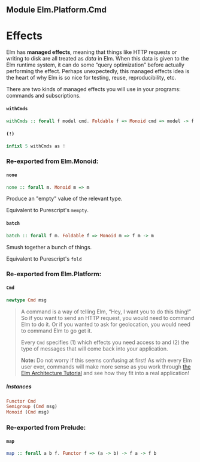 ## Module Elm.Platform.Cmd

# Effects

Elm has **managed effects**, meaning that things like HTTP requests or writing
to disk are all treated as *data* in Elm. When this data is given to the Elm
runtime system, it can do some “query optimization” before actually performing
the effect. Perhaps unexpectedly, this managed effects idea is the heart of why
Elm is so nice for testing, reuse, reproducibility, etc.

There are two kinds of managed effects you will use in your programs: commands
and subscriptions.

#### `withCmds`

``` purescript
withCmds :: forall f model cmd. Foldable f => Monoid cmd => model -> f cmd -> Tuple model cmd
```

#### `(!)`

``` purescript
infixl 5 withCmds as !
```


### Re-exported from Elm.Monoid:

#### `none`

``` purescript
none :: forall m. Monoid m => m
```

Produce an "empty" value of the relevant type.

Equivalent to Purescript's `mempty`.

#### `batch`

``` purescript
batch :: forall f m. Foldable f => Monoid m => f m -> m
```

Smush together a bunch of things.

Equivalent to Purescript's `fold`

### Re-exported from Elm.Platform:

#### `Cmd`

``` purescript
newtype Cmd msg
```

> A command is a way of telling Elm, “Hey, I want you to do this thing!”
> So if you want to send an HTTP request, you would need to command Elm to do it.
> Or if you wanted to ask for geolocation, you would need to command Elm to go
> get it.
>
> Every `Cmd` specifies (1) which effects you need access to and (2) the type of
> messages that will come back into your application.
>
> **Note:** Do not worry if this seems confusing at first! As with every Elm user
> ever, commands will make more sense as you work through [the Elm Architecture
> Tutorial](http://guide.elm-lang.org/architecture/index.html) and see how they
> fit into a real application!

##### Instances
``` purescript
Functor Cmd
Semigroup (Cmd msg)
Monoid (Cmd msg)
```

### Re-exported from Prelude:

#### `map`

``` purescript
map :: forall a b f. Functor f => (a -> b) -> f a -> f b
```

